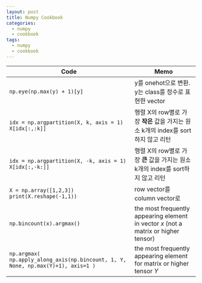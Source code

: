 ```yaml
---
layout: post
title: Numpy Cookbook
categories:
  - numpy
  - cookbook
tags:
  - numpy
  - cookbook
---
```


<!--more-->

| Code | Memo |
| --- | --- |
| `np.eye(np.max(y) + 1)[y]` | y를 onehot으로 변환. <br> y는 class를 정수로 표현한 vector |
| `idx = np.argpartition(X, k, axis = 1)`  <br> `X[idx[:,:k]]`| 행렬 X의 row별로 가장 **작은** 값을 가지는 원소 k개의 index를 sort하지 않고 리턴 |
| `idx = np.argpartition(X, -k, axis = 1)`  <br> `X[idx[:,-k:]]`| 행렬 X의 row별로 가장 **큰** 값을 가지는 원소 k개의 index를 sort하지 않고 리턴 |
| `X = np.array([1,2,3])` <br> `print(X.reshape(-1,1))` | row vector를 column vector로 |
| `np.bincount(x).argmax()` | the most frequently appearing element in vector *x* (not a matrix or higher tensor) |
| `np.argmax( np.apply_along_axis(np.bincount, 1, Y, None, np.max(Y)+1), axis=1 )` | the most frequently appearing element for matrix or higher tensor *Y* |






 